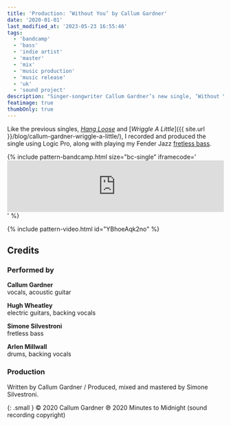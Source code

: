 ```yaml
---
title: 'Production: ‘Without You’ by Callum Gardner'
date: '2020-01-01'
last_modified_at: '2023-05-23 16:55:46'
tags:
  - 'bandcamp'
  - 'bass'
  - 'indie artist'
  - 'master'
  - 'mix'
  - 'music production'
  - 'music release'
  - 'uk'
  - 'sound project'
description: "Singer-songwriter Callum Gardner’s new single, ‘Without You’, is out now. Bass and full production by Minutes to Midnight."
featimage: true
thumbOnly: true
---
```

Like the previous singles, [_Hang Loose_](/blog/hang-loose-callum-gardner-song-production/) and [_Wriggle A Little_]({{ site.url }}/blog/callum-gardner-wriggle-a-little/), I recorded and produced the single using Logic Pro, along with playing my Fender Jazz [fretless bass](https://soundbetter.com/profiles/206552-simone-silvestroni).

{% include pattern-bandcamp.html size="bc-single" iframecode='<iframe style="border: 0; width: 100%; height: 120px;" src="https://bandcamp.com/EmbeddedPlayer/track=3806119580/size=large/bgcol=ffffff/linkcol=333333/tracklist=false/artwork=small/transparent=true/"><a href="https://callumgardner.bandcamp.com/track/without-you">Without You by Callum Gardner</a></iframe>' %}

{% include pattern-video.html id="YBhoeAqk2no" %}

## Credits

### Performed by


**Callum Gardner**\
vocals, acoustic guitar

**Hugh Wheatley**\
electric guitars, backing vocals

**Simone Silvestroni**\
fretless bass

**Arlen Millwall**\
drums, backing vocals

### Production

Written by Callum Gardner / Produced, mixed and mastered by Simone Silvestroni.

{: .small }
&copy; 2020 Callum Gardner
℗ 2020 Minutes to Midnight (sound recording copyright)